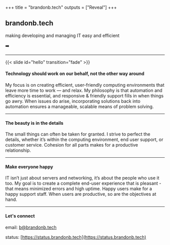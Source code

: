 +++
title = "brandonb.tech"
outputs = ["Reveal"]
+++

## brandonb.tech

making developing and managing IT easy and efficient

➡️

---

{{< slide id="hello" transition="fade" >}}

#### Technology should work on our behalf, not the other way around

My focus is on creating efficient, user-friendly computing environments that leave more time to work — and relax.  My philosophy is that automation and efficiency is essential, and responsive & friendly support fills in when things go awry.  When issues do arise, incorporating solutions back into automation ensures a manageable, scalable means of problem solving.

---

#### The beauty is in the details

The small things can often be taken for granted.  I strive to perfect the details, whether it’s within the computing environment, end user support, or customer service.  Cohesion for all parts makes for a productive relationship.

---

#### Make everyone happy

IT isn’t just about servers and networking, it’s about the people who use it too.  My goal is to create a complete end-user experience that is pleasant - that means minimized errors and high uptime.  Happy users make for a happy support staff.  When users are productive, so are the objectives at hand.

---

#### Let's connect

email: [b@brandonb.tech](mailto:b@brandonb.tech)

status: [https://status.brandonb.tech](https://status.brandonb.tech)